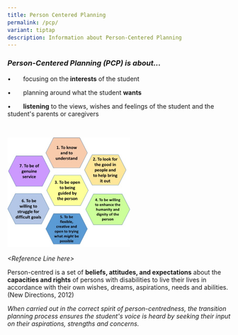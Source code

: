 ```yaml
---
title: Person Centered Planning
permalink: /pcp/
variant: tiptap
description: Information about Person-Centered Planning
---
```

<h3><strong><em>Person-Centered Planning (PCP) is about... </em></strong></h3>
<p></p>
<p>•&nbsp;&nbsp;&nbsp;&nbsp;&nbsp;&nbsp; focusing on the<strong>&nbsp;interests</strong> of
the student</p>
<p>•&nbsp;&nbsp;&nbsp;&nbsp;&nbsp;&nbsp; planning around what the student <strong>wants</strong>
</p>
<p>•&nbsp;&nbsp;&nbsp;&nbsp;&nbsp;&nbsp; <strong>listening</strong> to the
views, wishes and feelings of the&nbsp;student&nbsp;and the student's parents
or&nbsp;caregivers</p>
<p>&nbsp;</p>
<div class="isomer-image-wrapper">
<img style="width: 55%;" height="auto" width="100%" alt="PCP Honeycomb" src="/images/PCP_Honeycomb.jpg">
</div>
<p><em>&lt;Reference Line here&gt;</em>
</p>
<p></p>
<p>Person-centred is a set of <strong>beliefs, attitudes, and expectations</strong> about
the <strong>capacities and rights</strong> of persons with disabilities to
live their lives in accordance with their own wishes, dreams, aspirations,
needs and abilities. (New Directions, 2012)&nbsp; &nbsp;</p>
<p><em>When carried out in the correct spirit of person-centredness, the transition planning process ensures the student's voice is heard by seeking their input on their aspirations, strengths and concerns.</em>
</p>
<p></p>
<p></p>
<p></p>